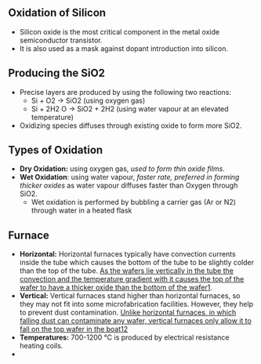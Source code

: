 ## Oxidation of Silicon

- Silicon oxide is the most critical component in the metal oxide semiconductor transistor. 
- It is also used as a mask against dopant introduction into silicon. 

## Producing the SiO2
- Precise layers are produced by using the following two reactions:
	- Si + O2 → SiO2 (using oxygen gas) 
	- Si + 2H2 O → SiO2 + 2H2 (using water vapour at an elevated temperature)
- Oxidizing species diffuses through existing oxide to form more SiO2.

## Types of Oxidation
- **Dry Oxidation:** using oxygen gas, _used to form thin oxide films_.
- **Wet Oxidation**: using water vapour, _faster rate, preferred in forming thicker oxides_ as water vapour diffuses faster than Oxygen through SiO2.
	- Wet oxidation is performed by bubbling a carrier gas (Ar or N2) through water in a heated flask

## Furnace
- **Horizontal:** Horizontal furnaces typically have convection currents inside the tube which causes the bottom of the tube to be slightly colder than the top of the tube. [As the wafers lie vertically in the tube the convection and the temperature gradient with it causes the top of the wafer to have a thicker oxide than the bottom of the wafer](https://cense.engr.uky.edu/equipment/furnaces)[1](https://cense.engr.uky.edu/equipment/furnaces).
- **Vertical:** Vertical furnaces stand higher than horizontal furnaces, so they may not fit into some microfabrication facilities. However, they help to prevent dust contamination. [Unlike horizontal furnaces, in which falling dust can contaminate any wafer, vertical furnaces only allow it to fall on the top wafer in the boat](https://cense.engr.uky.edu/equipment/furnaces)[1](https://cense.engr.uky.edu/equipment/furnaces)[2](https://en.wikipedia.org/wiki/Thermal_oxidation)
- **Temperatures:** 700-1200 °C is produced by electrical resistance heating coils.
- 

